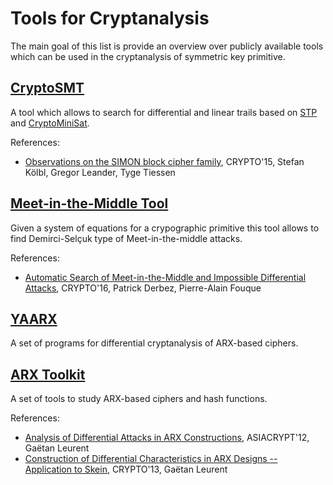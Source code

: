 # Tools for Cryptanalysis

The main goal of this list is provide an overview over publicly available tools which can be used in the cryptanalysis of symmetric key primitive.

## [CryptoSMT](https://github.com/kste/cryptosmt)

A tool which allows to search for differential and linear trails based on [STP](https://github.com/stp/stp) and [CryptoMiniSat](https://github.com/msoos/cryptominisat).

References:
* [Observations on the SIMON block cipher family](https://eprint.iacr.org/2015/145), CRYPTO'15, Stefan Kölbl, Gregor Leander, Tyge Tiessen

## [Meet-in-the-Middle Tool](https://bitbucket.org/pderbez/crypto2016-tool/)

Given a system of equations for a crypographic primitive this tool allows to find Demirci-Selçuk type of Meet-in-the-middle attacks.

References:
* [Automatic Search of Meet-in-the-Middle and Impossible Differential Attacks](https://eprint.iacr.org/2016/579), CRYPTO'16, Patrick Derbez, Pierre-Alain Fouque

## [YAARX](https://github.com/vesselinux/yaarx)

A set of programs for differential cryptanalysis of ARX-based ciphers.

## [ARX Toolkit](https://who.rocq.inria.fr/Gaetan.Leurent/arxtools.html)

A set of tools to study ARX-based ciphers and hash functions.

References:
* [Analysis of Differential Attacks in ARX Constructions](https://link.springer.com/chapter/10.1007%2F978-3-642-34961-4_15), ASIACRYPT'12, Gaëtan Leurent
* [Construction of Differential Characteristics in ARX Designs -- Application to Skein](https://eprint.iacr.org/2012/668), CRYPTO'13, Gaëtan Leurent

